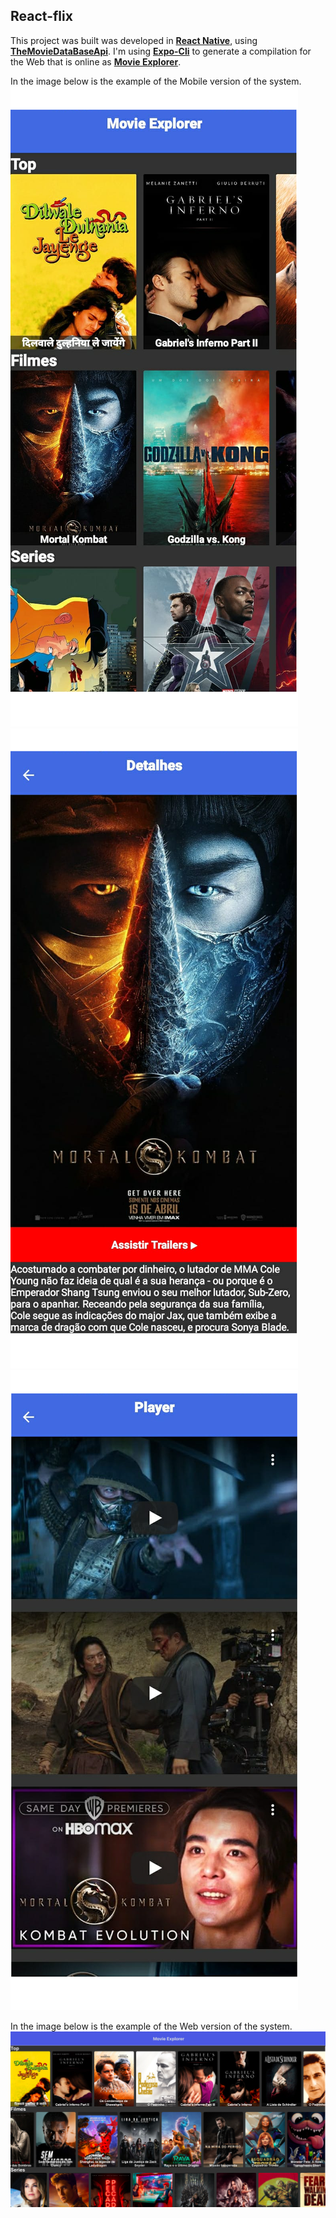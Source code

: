 ## React-flix 
This project was built was developed in __[React Native](https://reactnative.dev/)__, using __[TheMovieDataBaseApi](https://developers.themoviedb.org/3)__. I'm using __[Expo-Cli](https://expo.io/)__ to generate a compilation for the Web that is online as __[Movie Explorer](http://moviex.surge.sh)__.

In the image below is the example of the Mobile version of the system.
![System Exemple](./assets/home.png)
![System Exemple](./assets/details.png)
![System Exemple](./assets/player.png)


In the image below is the example of the Web version of the system.
![System Exemple](./assets/system.png)

